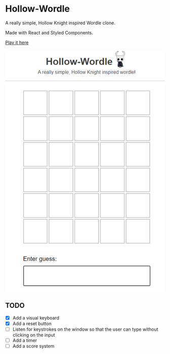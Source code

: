 # Hollow-Wordle

A really simple, Hollow Knight inspired Wordle clone.

Made with React and Styled Components.

[Play it here](https://hollow-wordle.netlify.app/)

![Hollow Wordle](docs/img/hollow-wordle.png)

## TODO

- [x] Add a visual keyboard
- [x] Add a reset button
- [ ] Listen for keystrokes on the window so that the user can type without clicking on the input
- [ ] Add a timer
- [ ] Add a score system
